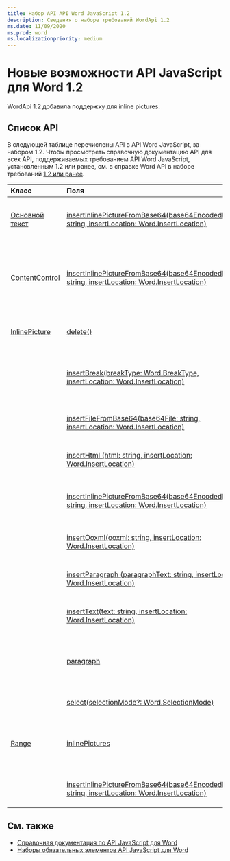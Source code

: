 ```yaml
---
title: Набор API API Word JavaScript 1.2
description: Сведения о наборе требований WordApi 1.2
ms.date: 11/09/2020
ms.prod: word
ms.localizationpriority: medium
---
```


# <a name="whats-new-in-word-javascript-api-12"></a>Новые возможности API JavaScript для Word 1.2

WordApi 1.2 добавила поддержку для inline pictures.

## <a name="api-list"></a>Список API

В следующей таблице перечислены API в API Word JavaScript, за набором 1.2. Чтобы просмотреть справочную документацию API для всех API, поддерживаемых требованием API Word JavaScript, установленным 1.2 или ранее, см. в справке Word API в наборе требований [1.2 или ранее](/javascript/api/word?view=word-js-1.2&preserve-view=true).

| Класс | Поля | Описание |
|:---|:---|:---|
|[Основной текст](/javascript/api/word/word.body)|[insertInlinePictureFromBase64(base64EncodedImage: string, insertLocation: Word.InsertLocation)](/javascript/api/word/word.body#word-word-body-insertinlinepicturefrombase64-member(1))|Вставляет рисунок в содержимое в заданном расположении.|
|[ContentControl](/javascript/api/word/word.contentcontrol)|[insertInlinePictureFromBase64(base64EncodedImage: string, insertLocation: Word.InsertLocation)](/javascript/api/word/word.contentcontrol#word-word-contentcontrol-insertinlinepicturefrombase64-member(1))|Вставляет встроенный рисунок в элемент управления содержимым в указанном расположении.|
|[InlinePicture](/javascript/api/word/word.inlinepicture)|[delete()](/javascript/api/word/word.inlinepicture#word-word-inlinepicture-delete-member(1))|Удаляет встроенный рисунок из документа.|
||[insertBreak(breakType: Word.BreakType, insertLocation: Word.InsertLocation)](/javascript/api/word/word.inlinepicture#word-word-inlinepicture-insertbreak-member(1))|Вставляет разрыв в указанном расположении в основном документе.|
||[insertFileFromBase64(base64File: string, insertLocation: Word.InsertLocation)](/javascript/api/word/word.inlinepicture#word-word-inlinepicture-insertfilefrombase64-member(1))|Вставляет документ в указанном расположении.|
||[insertHtml (html: string, insertLocation: Word.InsertLocation)](/javascript/api/word/word.inlinepicture#word-word-inlinepicture-inserthtml-member(1))|Вставляет HTML-код в указанном расположении.|
||[insertInlinePictureFromBase64(base64EncodedImage: string, insertLocation: Word.InsertLocation)](/javascript/api/word/word.inlinepicture#word-word-inlinepicture-insertinlinepicturefrombase64-member(1))|Вставляет встроенный рисунок в указанном расположении.|
||[insertOoxml(ooxml: string, insertLocation: Word.InsertLocation)](/javascript/api/word/word.inlinepicture#word-word-inlinepicture-insertooxml-member(1))|Вставляет OOXML-код в указанном расположении.|
||[insertParagraph (paragraphText: string, insertLocation: Word.InsertLocation)](/javascript/api/word/word.inlinepicture#word-word-inlinepicture-insertparagraph-member(1))|Вставляет абзац в указанном расположении.|
||[insertText(text: string, insertLocation: Word.InsertLocation)](/javascript/api/word/word.inlinepicture#word-word-inlinepicture-inserttext-member(1))|Вставляет текст в заданном расположении.|
||[paragraph](/javascript/api/word/word.inlinepicture#word-word-inlinepicture-paragraph-member)|Возвращает родительский абзац, который содержит встроенный рисунок.|
||[select(selectionMode?: Word.SelectionMode)](/javascript/api/word/word.inlinepicture#word-word-inlinepicture-select-member(1))|Выбирает встроенный рисунок.|
|[Range](/javascript/api/word/word.range)|[inlinePictures](/javascript/api/word/word.range#word-word-range-inlinepictures-member)|Возвращает коллекцию объектов встроенных рисунков в диапазоне.|
||[insertInlinePictureFromBase64(base64EncodedImage: string, insertLocation: Word.InsertLocation)](/javascript/api/word/word.range#word-word-range-insertinlinepicturefrombase64-member(1))|Вставляет рисунок в указанном расположении.|

## <a name="see-also"></a>См. также

- [Справочная документация по API JavaScript для Word](/javascript/api/word)
- [Наборы обязательных элементов API JavaScript для Word](word-api-requirement-sets.md)
